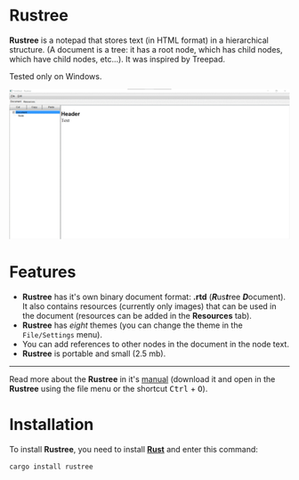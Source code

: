 # Rustree

**Rustree** is a notepad that stores text (in HTML format) in a hierarchical
structure. (A document is a tree: it has a root node, which has child nodes,
which have child nodes, etc...). It was inspired by Treepad.

Tested only on Windows.

![Themes](assets/themes.gif)

# Features

- **Rustree** has it's own binary document format: **.rtd** (***R***us***t***ree
  ***D***ocument). It also contains resources (currently only images) that can
  be used in the document (resources can be added in the **Resources** tab).
- **Rustree** has _eight_ themes (you can change the theme in the
  `File/Settings` menu).
- You can add references to other nodes in the document in the node text.
- **Rustree** is portable and small (2.5 mb).

<hr>

Read more about the **Rustree** in it's [manual](assets/manual.rtd) (download it
and open in the **Rustree** using the file menu or the shortcut
<kbd>Ctrl</kbd> +
<kbd>O</kbd>).

# Installation

To install **Rustree**, you need to install
**[Rust](https://www.rust-lang.org/tools/install)** and enter this command:

```
cargo install rustree
```
